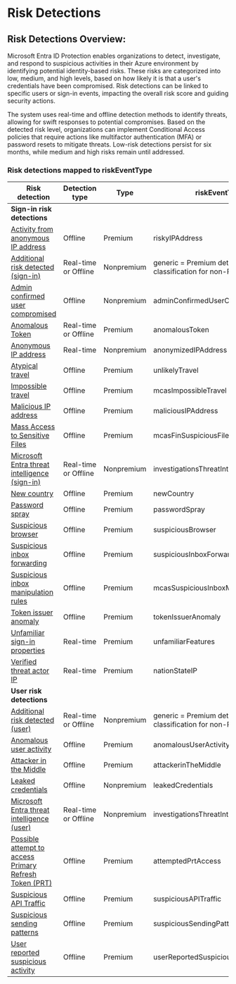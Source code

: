 # Risk Detections

## Risk Detections Overview:

Microsoft Entra ID Protection enables organizations to detect, investigate, and respond to suspicious activities in their Azure environment by identifying potential identity-based risks. These risks are categorized into low, medium, and high levels, based on how likely it is that a user's credentials have been compromised. Risk detections can be linked to specific users or sign-in events, impacting the overall risk score and guiding security actions.

The system uses real-time and offline detection methods to identify threats, allowing for swift responses to potential compromises. Based on the detected risk level, organizations can implement Conditional Access policies that require actions like multifactor authentication (MFA) or password resets to mitigate threats. Low-risk detections persist for six months, while medium and high risks remain until addressed.

### Risk detections mapped to riskEventType <a href="#risk-detections-mapped-to-riskeventtype" id="risk-detections-mapped-to-riskeventtype"></a>

<table><thead><tr><th>Risk detection</th><th width="97">Detection type</th><th>Type</th><th>riskEventType</th></tr></thead><tbody><tr><td><strong>Sign-in risk detections</strong></td><td></td><td></td><td></td></tr><tr><td><a href="https://learn.microsoft.com/en-us/entra/id-protection/concept-identity-protection-risks#activity-from-anonymous-ip-address">Activity from anonymous IP address</a></td><td>Offline</td><td>Premium</td><td>riskyIPAddress</td></tr><tr><td><a href="https://learn.microsoft.com/en-us/entra/id-protection/concept-identity-protection-risks#additional-risk-detected-sign-in">Additional risk detected (sign-in)</a></td><td>Real-time or Offline</td><td>Nonpremium</td><td>generic = Premium detection classification for non-P2 tenants</td></tr><tr><td><a href="https://learn.microsoft.com/en-us/entra/id-protection/concept-identity-protection-risks#admin-confirmed-user-compromised">Admin confirmed user compromised</a></td><td>Offline</td><td>Nonpremium</td><td>adminConfirmedUserCompromised</td></tr><tr><td><a href="https://learn.microsoft.com/en-us/entra/id-protection/concept-identity-protection-risks#anomalous-token">Anomalous Token</a></td><td>Real-time or Offline</td><td>Premium</td><td>anomalousToken</td></tr><tr><td><a href="https://learn.microsoft.com/en-us/entra/id-protection/concept-identity-protection-risks#anonymous-ip-address">Anonymous IP address</a></td><td>Real-time</td><td>Nonpremium</td><td>anonymizedIPAddress</td></tr><tr><td><a href="https://learn.microsoft.com/en-us/entra/id-protection/concept-identity-protection-risks#atypical-travel">Atypical travel</a></td><td>Offline</td><td>Premium</td><td>unlikelyTravel</td></tr><tr><td><a href="https://learn.microsoft.com/en-us/entra/id-protection/concept-identity-protection-risks#impossible-travel">Impossible travel</a></td><td>Offline</td><td>Premium</td><td>mcasImpossibleTravel</td></tr><tr><td><a href="https://learn.microsoft.com/en-us/entra/id-protection/concept-identity-protection-risks#malicious-ip-address">Malicious IP address</a></td><td>Offline</td><td>Premium</td><td>maliciousIPAddress</td></tr><tr><td><a href="https://learn.microsoft.com/en-us/entra/id-protection/concept-identity-protection-risks#mass-access-to-sensitive-files">Mass Access to Sensitive Files</a></td><td>Offline</td><td>Premium</td><td>mcasFinSuspiciousFileAccess</td></tr><tr><td><a href="https://learn.microsoft.com/en-us/entra/id-protection/concept-identity-protection-risks#microsoft-entra-threat-intelligence-sign-in">Microsoft Entra threat intelligence (sign-in)</a></td><td>Real-time or Offline</td><td>Nonpremium</td><td>investigationsThreatIntelligence</td></tr><tr><td><a href="https://learn.microsoft.com/en-us/entra/id-protection/concept-identity-protection-risks#new-country">New country</a></td><td>Offline</td><td>Premium</td><td>newCountry</td></tr><tr><td><a href="https://learn.microsoft.com/en-us/entra/id-protection/concept-identity-protection-risks#password-spray">Password spray</a></td><td>Offline</td><td>Premium</td><td>passwordSpray</td></tr><tr><td><a href="https://learn.microsoft.com/en-us/entra/id-protection/concept-identity-protection-risks#suspicious-browser">Suspicious browser</a></td><td>Offline</td><td>Premium</td><td>suspiciousBrowser</td></tr><tr><td><a href="https://learn.microsoft.com/en-us/entra/id-protection/concept-identity-protection-risks#suspicious-inbox-forwarding">Suspicious inbox forwarding</a></td><td>Offline</td><td>Premium</td><td>suspiciousInboxForwarding</td></tr><tr><td><a href="https://learn.microsoft.com/en-us/entra/id-protection/concept-identity-protection-risks#suspicious-inbox-manipulation-rules">Suspicious inbox manipulation rules</a></td><td>Offline</td><td>Premium</td><td>mcasSuspiciousInboxManipulationRules</td></tr><tr><td><a href="https://learn.microsoft.com/en-us/entra/id-protection/concept-identity-protection-risks#token-issuer-anomaly">Token issuer anomaly</a></td><td>Offline</td><td>Premium</td><td>tokenIssuerAnomaly</td></tr><tr><td><a href="https://learn.microsoft.com/en-us/entra/id-protection/concept-identity-protection-risks#unfamiliar-sign-in-properties">Unfamiliar sign-in properties</a></td><td>Real-time</td><td>Premium</td><td>unfamiliarFeatures</td></tr><tr><td><a href="https://learn.microsoft.com/en-us/entra/id-protection/concept-identity-protection-risks#verified-threat-actor-ip">Verified threat actor IP</a></td><td>Real-time</td><td>Premium</td><td>nationStateIP</td></tr><tr><td><strong>User risk detections</strong></td><td></td><td></td><td></td></tr><tr><td><a href="https://learn.microsoft.com/en-us/entra/id-protection/concept-identity-protection-risks#additional-risk-detected-user">Additional risk detected (user)</a></td><td>Real-time or Offline</td><td>Nonpremium</td><td>generic = Premium detection classification for non-P2 tenants</td></tr><tr><td><a href="https://learn.microsoft.com/en-us/entra/id-protection/concept-identity-protection-risks#anomalous-user-activity">Anomalous user activity</a></td><td>Offline</td><td>Premium</td><td>anomalousUserActivity</td></tr><tr><td><a href="https://learn.microsoft.com/en-us/entra/id-protection/concept-identity-protection-risks#attacker-in-the-middle">Attacker in the Middle</a></td><td>Offline</td><td>Premium</td><td>attackerinTheMiddle</td></tr><tr><td><a href="https://learn.microsoft.com/en-us/entra/id-protection/concept-identity-protection-risks#leaked-credentials">Leaked credentials</a></td><td>Offline</td><td>Nonpremium</td><td>leakedCredentials</td></tr><tr><td><a href="https://learn.microsoft.com/en-us/entra/id-protection/concept-identity-protection-risks#microsoft-entra-threat-intelligence-user">Microsoft Entra threat intelligence (user)</a></td><td>Real-time or Offline</td><td>Nonpremium</td><td>investigationsThreatIntelligence</td></tr><tr><td><a href="https://learn.microsoft.com/en-us/entra/id-protection/concept-identity-protection-risks#possible-attempt-to-access-primary-refresh-token-prt">Possible attempt to access Primary Refresh Token (PRT)</a></td><td>Offline</td><td>Premium</td><td>attemptedPrtAccess</td></tr><tr><td><a href="https://learn.microsoft.com/en-us/entra/id-protection/concept-identity-protection-risks#suspicious-api-traffic">Suspicious API Traffic</a></td><td>Offline</td><td>Premium</td><td>suspiciousAPITraffic</td></tr><tr><td><a href="https://learn.microsoft.com/en-us/entra/id-protection/concept-identity-protection-risks#suspicious-sending-patterns">Suspicious sending patterns</a></td><td>Offline</td><td>Premium</td><td>suspiciousSendingPatterns</td></tr><tr><td><a href="https://learn.microsoft.com/en-us/entra/id-protection/concept-identity-protection-risks#user-reported-suspicious-activity">User reported suspicious activity</a></td><td>Offline</td><td>Premium</td><td>userReportedSuspiciousActivity</td></tr></tbody></table>
